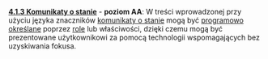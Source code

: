 [**4.1.3 Komunikaty o stanie**](https://wcag.lepszyweb.pl/#name-role-value) - **poziom AA**: W treści wprowadzonej przy użyciu języka znaczników <a href="#" data-toggle="tooltip" data-original-title="{{site.data.glossary.strona_internetowa | strip_html | replace: '*', ''}}">komunikaty o stanie</a> mogą być <a href="#" data-toggle="tooltip" data-original-title="{{site.data.glossary.okreslony_programowo | strip_html | replace: '*', ''}}">programowo określane</a> poprzez <a href="#" data-toggle="tooltip" data-original-title="{{site.data.glossary.rola | strip_html | replace: '*', ''}}">role</a> lub właściwości, dzięki czemu mogą być prezentowane użytkownikowi za pomocą technologii wspomagających bez uzyskiwania fokusa.
